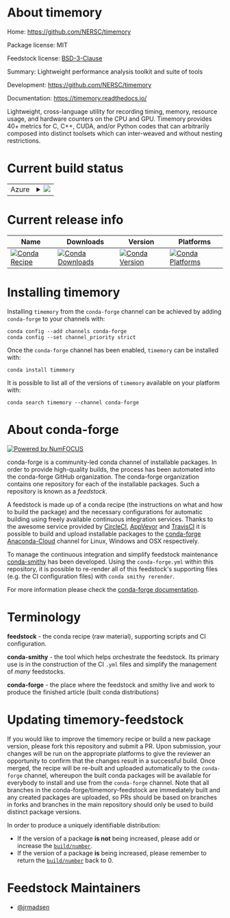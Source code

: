 About timemory
==============

Home: https://github.com/NERSC/timemory

Package license: MIT

Feedstock license: [BSD-3-Clause](https://github.com/conda-forge/timemory-feedstock/blob/master/LICENSE.txt)

Summary: Lightweight performance analysis toolkit and suite of tools

Development: https://github.com/NERSC/timemory

Documentation: https://timemory.readthedocs.io/

Lightweight, cross-language utility for recording timing, memory, resource usage, and hardware counters on the CPU and GPU.
Timemory provides 40+ metrics for C, C++, CUDA, and/or Python codes that can arbitrarily composed into distinct toolsets
which can inter-weaved and without nesting restrictions.


Current build status
====================


<table>
    
  <tr>
    <td>Azure</td>
    <td>
      <details>
        <summary>
          <a href="https://dev.azure.com/conda-forge/feedstock-builds/_build/latest?definitionId=13404&branchName=master">
            <img src="https://dev.azure.com/conda-forge/feedstock-builds/_apis/build/status/timemory-feedstock?branchName=master">
          </a>
        </summary>
        <table>
          <thead><tr><th>Variant</th><th>Status</th></tr></thead>
          <tbody><tr>
              <td>linux_64_cuda_compiler_version10.2mpimpichpython3.6.____cpython</td>
              <td>
                <a href="https://dev.azure.com/conda-forge/feedstock-builds/_build/latest?definitionId=13404&branchName=master">
                  <img src="https://dev.azure.com/conda-forge/feedstock-builds/_apis/build/status/timemory-feedstock?branchName=master&jobName=linux&configuration=linux_64_cuda_compiler_version10.2mpimpichpython3.6.____cpython" alt="variant">
                </a>
              </td>
            </tr><tr>
              <td>linux_64_cuda_compiler_version10.2mpimpichpython3.7.____cpython</td>
              <td>
                <a href="https://dev.azure.com/conda-forge/feedstock-builds/_build/latest?definitionId=13404&branchName=master">
                  <img src="https://dev.azure.com/conda-forge/feedstock-builds/_apis/build/status/timemory-feedstock?branchName=master&jobName=linux&configuration=linux_64_cuda_compiler_version10.2mpimpichpython3.7.____cpython" alt="variant">
                </a>
              </td>
            </tr><tr>
              <td>linux_64_cuda_compiler_version10.2mpimpichpython3.8.____cpython</td>
              <td>
                <a href="https://dev.azure.com/conda-forge/feedstock-builds/_build/latest?definitionId=13404&branchName=master">
                  <img src="https://dev.azure.com/conda-forge/feedstock-builds/_apis/build/status/timemory-feedstock?branchName=master&jobName=linux&configuration=linux_64_cuda_compiler_version10.2mpimpichpython3.8.____cpython" alt="variant">
                </a>
              </td>
            </tr><tr>
              <td>linux_64_cuda_compiler_version10.2mpimpichpython3.9.____cpython</td>
              <td>
                <a href="https://dev.azure.com/conda-forge/feedstock-builds/_build/latest?definitionId=13404&branchName=master">
                  <img src="https://dev.azure.com/conda-forge/feedstock-builds/_apis/build/status/timemory-feedstock?branchName=master&jobName=linux&configuration=linux_64_cuda_compiler_version10.2mpimpichpython3.9.____cpython" alt="variant">
                </a>
              </td>
            </tr><tr>
              <td>linux_64_cuda_compiler_version10.2mpinompipython3.6.____cpython</td>
              <td>
                <a href="https://dev.azure.com/conda-forge/feedstock-builds/_build/latest?definitionId=13404&branchName=master">
                  <img src="https://dev.azure.com/conda-forge/feedstock-builds/_apis/build/status/timemory-feedstock?branchName=master&jobName=linux&configuration=linux_64_cuda_compiler_version10.2mpinompipython3.6.____cpython" alt="variant">
                </a>
              </td>
            </tr><tr>
              <td>linux_64_cuda_compiler_version10.2mpinompipython3.7.____cpython</td>
              <td>
                <a href="https://dev.azure.com/conda-forge/feedstock-builds/_build/latest?definitionId=13404&branchName=master">
                  <img src="https://dev.azure.com/conda-forge/feedstock-builds/_apis/build/status/timemory-feedstock?branchName=master&jobName=linux&configuration=linux_64_cuda_compiler_version10.2mpinompipython3.7.____cpython" alt="variant">
                </a>
              </td>
            </tr><tr>
              <td>linux_64_cuda_compiler_version10.2mpinompipython3.8.____cpython</td>
              <td>
                <a href="https://dev.azure.com/conda-forge/feedstock-builds/_build/latest?definitionId=13404&branchName=master">
                  <img src="https://dev.azure.com/conda-forge/feedstock-builds/_apis/build/status/timemory-feedstock?branchName=master&jobName=linux&configuration=linux_64_cuda_compiler_version10.2mpinompipython3.8.____cpython" alt="variant">
                </a>
              </td>
            </tr><tr>
              <td>linux_64_cuda_compiler_version10.2mpinompipython3.9.____cpython</td>
              <td>
                <a href="https://dev.azure.com/conda-forge/feedstock-builds/_build/latest?definitionId=13404&branchName=master">
                  <img src="https://dev.azure.com/conda-forge/feedstock-builds/_apis/build/status/timemory-feedstock?branchName=master&jobName=linux&configuration=linux_64_cuda_compiler_version10.2mpinompipython3.9.____cpython" alt="variant">
                </a>
              </td>
            </tr><tr>
              <td>linux_64_cuda_compiler_version10.2mpiopenmpipython3.6.____cpython</td>
              <td>
                <a href="https://dev.azure.com/conda-forge/feedstock-builds/_build/latest?definitionId=13404&branchName=master">
                  <img src="https://dev.azure.com/conda-forge/feedstock-builds/_apis/build/status/timemory-feedstock?branchName=master&jobName=linux&configuration=linux_64_cuda_compiler_version10.2mpiopenmpipython3.6.____cpython" alt="variant">
                </a>
              </td>
            </tr><tr>
              <td>linux_64_cuda_compiler_version10.2mpiopenmpipython3.7.____cpython</td>
              <td>
                <a href="https://dev.azure.com/conda-forge/feedstock-builds/_build/latest?definitionId=13404&branchName=master">
                  <img src="https://dev.azure.com/conda-forge/feedstock-builds/_apis/build/status/timemory-feedstock?branchName=master&jobName=linux&configuration=linux_64_cuda_compiler_version10.2mpiopenmpipython3.7.____cpython" alt="variant">
                </a>
              </td>
            </tr><tr>
              <td>linux_64_cuda_compiler_version10.2mpiopenmpipython3.8.____cpython</td>
              <td>
                <a href="https://dev.azure.com/conda-forge/feedstock-builds/_build/latest?definitionId=13404&branchName=master">
                  <img src="https://dev.azure.com/conda-forge/feedstock-builds/_apis/build/status/timemory-feedstock?branchName=master&jobName=linux&configuration=linux_64_cuda_compiler_version10.2mpiopenmpipython3.8.____cpython" alt="variant">
                </a>
              </td>
            </tr><tr>
              <td>linux_64_cuda_compiler_version10.2mpiopenmpipython3.9.____cpython</td>
              <td>
                <a href="https://dev.azure.com/conda-forge/feedstock-builds/_build/latest?definitionId=13404&branchName=master">
                  <img src="https://dev.azure.com/conda-forge/feedstock-builds/_apis/build/status/timemory-feedstock?branchName=master&jobName=linux&configuration=linux_64_cuda_compiler_version10.2mpiopenmpipython3.9.____cpython" alt="variant">
                </a>
              </td>
            </tr><tr>
              <td>linux_64_cuda_compiler_version11.0mpimpichpython3.6.____cpython</td>
              <td>
                <a href="https://dev.azure.com/conda-forge/feedstock-builds/_build/latest?definitionId=13404&branchName=master">
                  <img src="https://dev.azure.com/conda-forge/feedstock-builds/_apis/build/status/timemory-feedstock?branchName=master&jobName=linux&configuration=linux_64_cuda_compiler_version11.0mpimpichpython3.6.____cpython" alt="variant">
                </a>
              </td>
            </tr><tr>
              <td>linux_64_cuda_compiler_version11.0mpimpichpython3.7.____cpython</td>
              <td>
                <a href="https://dev.azure.com/conda-forge/feedstock-builds/_build/latest?definitionId=13404&branchName=master">
                  <img src="https://dev.azure.com/conda-forge/feedstock-builds/_apis/build/status/timemory-feedstock?branchName=master&jobName=linux&configuration=linux_64_cuda_compiler_version11.0mpimpichpython3.7.____cpython" alt="variant">
                </a>
              </td>
            </tr><tr>
              <td>linux_64_cuda_compiler_version11.0mpimpichpython3.8.____cpython</td>
              <td>
                <a href="https://dev.azure.com/conda-forge/feedstock-builds/_build/latest?definitionId=13404&branchName=master">
                  <img src="https://dev.azure.com/conda-forge/feedstock-builds/_apis/build/status/timemory-feedstock?branchName=master&jobName=linux&configuration=linux_64_cuda_compiler_version11.0mpimpichpython3.8.____cpython" alt="variant">
                </a>
              </td>
            </tr><tr>
              <td>linux_64_cuda_compiler_version11.0mpimpichpython3.9.____cpython</td>
              <td>
                <a href="https://dev.azure.com/conda-forge/feedstock-builds/_build/latest?definitionId=13404&branchName=master">
                  <img src="https://dev.azure.com/conda-forge/feedstock-builds/_apis/build/status/timemory-feedstock?branchName=master&jobName=linux&configuration=linux_64_cuda_compiler_version11.0mpimpichpython3.9.____cpython" alt="variant">
                </a>
              </td>
            </tr><tr>
              <td>linux_64_cuda_compiler_version11.0mpinompipython3.6.____cpython</td>
              <td>
                <a href="https://dev.azure.com/conda-forge/feedstock-builds/_build/latest?definitionId=13404&branchName=master">
                  <img src="https://dev.azure.com/conda-forge/feedstock-builds/_apis/build/status/timemory-feedstock?branchName=master&jobName=linux&configuration=linux_64_cuda_compiler_version11.0mpinompipython3.6.____cpython" alt="variant">
                </a>
              </td>
            </tr><tr>
              <td>linux_64_cuda_compiler_version11.0mpinompipython3.7.____cpython</td>
              <td>
                <a href="https://dev.azure.com/conda-forge/feedstock-builds/_build/latest?definitionId=13404&branchName=master">
                  <img src="https://dev.azure.com/conda-forge/feedstock-builds/_apis/build/status/timemory-feedstock?branchName=master&jobName=linux&configuration=linux_64_cuda_compiler_version11.0mpinompipython3.7.____cpython" alt="variant">
                </a>
              </td>
            </tr><tr>
              <td>linux_64_cuda_compiler_version11.0mpinompipython3.8.____cpython</td>
              <td>
                <a href="https://dev.azure.com/conda-forge/feedstock-builds/_build/latest?definitionId=13404&branchName=master">
                  <img src="https://dev.azure.com/conda-forge/feedstock-builds/_apis/build/status/timemory-feedstock?branchName=master&jobName=linux&configuration=linux_64_cuda_compiler_version11.0mpinompipython3.8.____cpython" alt="variant">
                </a>
              </td>
            </tr><tr>
              <td>linux_64_cuda_compiler_version11.0mpinompipython3.9.____cpython</td>
              <td>
                <a href="https://dev.azure.com/conda-forge/feedstock-builds/_build/latest?definitionId=13404&branchName=master">
                  <img src="https://dev.azure.com/conda-forge/feedstock-builds/_apis/build/status/timemory-feedstock?branchName=master&jobName=linux&configuration=linux_64_cuda_compiler_version11.0mpinompipython3.9.____cpython" alt="variant">
                </a>
              </td>
            </tr><tr>
              <td>linux_64_cuda_compiler_version11.0mpiopenmpipython3.6.____cpython</td>
              <td>
                <a href="https://dev.azure.com/conda-forge/feedstock-builds/_build/latest?definitionId=13404&branchName=master">
                  <img src="https://dev.azure.com/conda-forge/feedstock-builds/_apis/build/status/timemory-feedstock?branchName=master&jobName=linux&configuration=linux_64_cuda_compiler_version11.0mpiopenmpipython3.6.____cpython" alt="variant">
                </a>
              </td>
            </tr><tr>
              <td>linux_64_cuda_compiler_version11.0mpiopenmpipython3.7.____cpython</td>
              <td>
                <a href="https://dev.azure.com/conda-forge/feedstock-builds/_build/latest?definitionId=13404&branchName=master">
                  <img src="https://dev.azure.com/conda-forge/feedstock-builds/_apis/build/status/timemory-feedstock?branchName=master&jobName=linux&configuration=linux_64_cuda_compiler_version11.0mpiopenmpipython3.7.____cpython" alt="variant">
                </a>
              </td>
            </tr><tr>
              <td>linux_64_cuda_compiler_version11.0mpiopenmpipython3.8.____cpython</td>
              <td>
                <a href="https://dev.azure.com/conda-forge/feedstock-builds/_build/latest?definitionId=13404&branchName=master">
                  <img src="https://dev.azure.com/conda-forge/feedstock-builds/_apis/build/status/timemory-feedstock?branchName=master&jobName=linux&configuration=linux_64_cuda_compiler_version11.0mpiopenmpipython3.8.____cpython" alt="variant">
                </a>
              </td>
            </tr><tr>
              <td>linux_64_cuda_compiler_version11.0mpiopenmpipython3.9.____cpython</td>
              <td>
                <a href="https://dev.azure.com/conda-forge/feedstock-builds/_build/latest?definitionId=13404&branchName=master">
                  <img src="https://dev.azure.com/conda-forge/feedstock-builds/_apis/build/status/timemory-feedstock?branchName=master&jobName=linux&configuration=linux_64_cuda_compiler_version11.0mpiopenmpipython3.9.____cpython" alt="variant">
                </a>
              </td>
            </tr><tr>
              <td>linux_64_cuda_compiler_versionNonempimpichpython3.6.____cpython</td>
              <td>
                <a href="https://dev.azure.com/conda-forge/feedstock-builds/_build/latest?definitionId=13404&branchName=master">
                  <img src="https://dev.azure.com/conda-forge/feedstock-builds/_apis/build/status/timemory-feedstock?branchName=master&jobName=linux&configuration=linux_64_cuda_compiler_versionNonempimpichpython3.6.____cpython" alt="variant">
                </a>
              </td>
            </tr><tr>
              <td>linux_64_cuda_compiler_versionNonempimpichpython3.7.____cpython</td>
              <td>
                <a href="https://dev.azure.com/conda-forge/feedstock-builds/_build/latest?definitionId=13404&branchName=master">
                  <img src="https://dev.azure.com/conda-forge/feedstock-builds/_apis/build/status/timemory-feedstock?branchName=master&jobName=linux&configuration=linux_64_cuda_compiler_versionNonempimpichpython3.7.____cpython" alt="variant">
                </a>
              </td>
            </tr><tr>
              <td>linux_64_cuda_compiler_versionNonempimpichpython3.8.____cpython</td>
              <td>
                <a href="https://dev.azure.com/conda-forge/feedstock-builds/_build/latest?definitionId=13404&branchName=master">
                  <img src="https://dev.azure.com/conda-forge/feedstock-builds/_apis/build/status/timemory-feedstock?branchName=master&jobName=linux&configuration=linux_64_cuda_compiler_versionNonempimpichpython3.8.____cpython" alt="variant">
                </a>
              </td>
            </tr><tr>
              <td>linux_64_cuda_compiler_versionNonempimpichpython3.9.____cpython</td>
              <td>
                <a href="https://dev.azure.com/conda-forge/feedstock-builds/_build/latest?definitionId=13404&branchName=master">
                  <img src="https://dev.azure.com/conda-forge/feedstock-builds/_apis/build/status/timemory-feedstock?branchName=master&jobName=linux&configuration=linux_64_cuda_compiler_versionNonempimpichpython3.9.____cpython" alt="variant">
                </a>
              </td>
            </tr><tr>
              <td>linux_64_cuda_compiler_versionNonempinompipython3.6.____cpython</td>
              <td>
                <a href="https://dev.azure.com/conda-forge/feedstock-builds/_build/latest?definitionId=13404&branchName=master">
                  <img src="https://dev.azure.com/conda-forge/feedstock-builds/_apis/build/status/timemory-feedstock?branchName=master&jobName=linux&configuration=linux_64_cuda_compiler_versionNonempinompipython3.6.____cpython" alt="variant">
                </a>
              </td>
            </tr><tr>
              <td>linux_64_cuda_compiler_versionNonempinompipython3.7.____cpython</td>
              <td>
                <a href="https://dev.azure.com/conda-forge/feedstock-builds/_build/latest?definitionId=13404&branchName=master">
                  <img src="https://dev.azure.com/conda-forge/feedstock-builds/_apis/build/status/timemory-feedstock?branchName=master&jobName=linux&configuration=linux_64_cuda_compiler_versionNonempinompipython3.7.____cpython" alt="variant">
                </a>
              </td>
            </tr><tr>
              <td>linux_64_cuda_compiler_versionNonempinompipython3.8.____cpython</td>
              <td>
                <a href="https://dev.azure.com/conda-forge/feedstock-builds/_build/latest?definitionId=13404&branchName=master">
                  <img src="https://dev.azure.com/conda-forge/feedstock-builds/_apis/build/status/timemory-feedstock?branchName=master&jobName=linux&configuration=linux_64_cuda_compiler_versionNonempinompipython3.8.____cpython" alt="variant">
                </a>
              </td>
            </tr><tr>
              <td>linux_64_cuda_compiler_versionNonempinompipython3.9.____cpython</td>
              <td>
                <a href="https://dev.azure.com/conda-forge/feedstock-builds/_build/latest?definitionId=13404&branchName=master">
                  <img src="https://dev.azure.com/conda-forge/feedstock-builds/_apis/build/status/timemory-feedstock?branchName=master&jobName=linux&configuration=linux_64_cuda_compiler_versionNonempinompipython3.9.____cpython" alt="variant">
                </a>
              </td>
            </tr><tr>
              <td>linux_64_cuda_compiler_versionNonempiopenmpipython3.6.____cpython</td>
              <td>
                <a href="https://dev.azure.com/conda-forge/feedstock-builds/_build/latest?definitionId=13404&branchName=master">
                  <img src="https://dev.azure.com/conda-forge/feedstock-builds/_apis/build/status/timemory-feedstock?branchName=master&jobName=linux&configuration=linux_64_cuda_compiler_versionNonempiopenmpipython3.6.____cpython" alt="variant">
                </a>
              </td>
            </tr><tr>
              <td>linux_64_cuda_compiler_versionNonempiopenmpipython3.7.____cpython</td>
              <td>
                <a href="https://dev.azure.com/conda-forge/feedstock-builds/_build/latest?definitionId=13404&branchName=master">
                  <img src="https://dev.azure.com/conda-forge/feedstock-builds/_apis/build/status/timemory-feedstock?branchName=master&jobName=linux&configuration=linux_64_cuda_compiler_versionNonempiopenmpipython3.7.____cpython" alt="variant">
                </a>
              </td>
            </tr><tr>
              <td>linux_64_cuda_compiler_versionNonempiopenmpipython3.8.____cpython</td>
              <td>
                <a href="https://dev.azure.com/conda-forge/feedstock-builds/_build/latest?definitionId=13404&branchName=master">
                  <img src="https://dev.azure.com/conda-forge/feedstock-builds/_apis/build/status/timemory-feedstock?branchName=master&jobName=linux&configuration=linux_64_cuda_compiler_versionNonempiopenmpipython3.8.____cpython" alt="variant">
                </a>
              </td>
            </tr><tr>
              <td>linux_64_cuda_compiler_versionNonempiopenmpipython3.9.____cpython</td>
              <td>
                <a href="https://dev.azure.com/conda-forge/feedstock-builds/_build/latest?definitionId=13404&branchName=master">
                  <img src="https://dev.azure.com/conda-forge/feedstock-builds/_apis/build/status/timemory-feedstock?branchName=master&jobName=linux&configuration=linux_64_cuda_compiler_versionNonempiopenmpipython3.9.____cpython" alt="variant">
                </a>
              </td>
            </tr><tr>
              <td>osx_64_python3.7.____cpython</td>
              <td>
                <a href="https://dev.azure.com/conda-forge/feedstock-builds/_build/latest?definitionId=13404&branchName=master">
                  <img src="https://dev.azure.com/conda-forge/feedstock-builds/_apis/build/status/timemory-feedstock?branchName=master&jobName=osx&configuration=osx_64_python3.7.____cpython" alt="variant">
                </a>
              </td>
            </tr><tr>
              <td>osx_64_python3.8.____cpython</td>
              <td>
                <a href="https://dev.azure.com/conda-forge/feedstock-builds/_build/latest?definitionId=13404&branchName=master">
                  <img src="https://dev.azure.com/conda-forge/feedstock-builds/_apis/build/status/timemory-feedstock?branchName=master&jobName=osx&configuration=osx_64_python3.8.____cpython" alt="variant">
                </a>
              </td>
            </tr><tr>
              <td>osx_64_python3.9.____cpython</td>
              <td>
                <a href="https://dev.azure.com/conda-forge/feedstock-builds/_build/latest?definitionId=13404&branchName=master">
                  <img src="https://dev.azure.com/conda-forge/feedstock-builds/_apis/build/status/timemory-feedstock?branchName=master&jobName=osx&configuration=osx_64_python3.9.____cpython" alt="variant">
                </a>
              </td>
            </tr><tr>
              <td>win_64_python3.6.____cpython</td>
              <td>
                <a href="https://dev.azure.com/conda-forge/feedstock-builds/_build/latest?definitionId=13404&branchName=master">
                  <img src="https://dev.azure.com/conda-forge/feedstock-builds/_apis/build/status/timemory-feedstock?branchName=master&jobName=win&configuration=win_64_python3.6.____cpython" alt="variant">
                </a>
              </td>
            </tr><tr>
              <td>win_64_python3.7.____cpython</td>
              <td>
                <a href="https://dev.azure.com/conda-forge/feedstock-builds/_build/latest?definitionId=13404&branchName=master">
                  <img src="https://dev.azure.com/conda-forge/feedstock-builds/_apis/build/status/timemory-feedstock?branchName=master&jobName=win&configuration=win_64_python3.7.____cpython" alt="variant">
                </a>
              </td>
            </tr><tr>
              <td>win_64_python3.8.____cpython</td>
              <td>
                <a href="https://dev.azure.com/conda-forge/feedstock-builds/_build/latest?definitionId=13404&branchName=master">
                  <img src="https://dev.azure.com/conda-forge/feedstock-builds/_apis/build/status/timemory-feedstock?branchName=master&jobName=win&configuration=win_64_python3.8.____cpython" alt="variant">
                </a>
              </td>
            </tr><tr>
              <td>win_64_python3.9.____cpython</td>
              <td>
                <a href="https://dev.azure.com/conda-forge/feedstock-builds/_build/latest?definitionId=13404&branchName=master">
                  <img src="https://dev.azure.com/conda-forge/feedstock-builds/_apis/build/status/timemory-feedstock?branchName=master&jobName=win&configuration=win_64_python3.9.____cpython" alt="variant">
                </a>
              </td>
            </tr>
          </tbody>
        </table>
      </details>
    </td>
  </tr>
</table>

Current release info
====================

| Name | Downloads | Version | Platforms |
| --- | --- | --- | --- |
| [![Conda Recipe](https://img.shields.io/badge/recipe-timemory-green.svg)](https://anaconda.org/conda-forge/timemory) | [![Conda Downloads](https://img.shields.io/conda/dn/conda-forge/timemory.svg)](https://anaconda.org/conda-forge/timemory) | [![Conda Version](https://img.shields.io/conda/vn/conda-forge/timemory.svg)](https://anaconda.org/conda-forge/timemory) | [![Conda Platforms](https://img.shields.io/conda/pn/conda-forge/timemory.svg)](https://anaconda.org/conda-forge/timemory) |

Installing timemory
===================

Installing `timemory` from the `conda-forge` channel can be achieved by adding `conda-forge` to your channels with:

```
conda config --add channels conda-forge
conda config --set channel_priority strict
```

Once the `conda-forge` channel has been enabled, `timemory` can be installed with:

```
conda install timemory
```

It is possible to list all of the versions of `timemory` available on your platform with:

```
conda search timemory --channel conda-forge
```


About conda-forge
=================

[![Powered by NumFOCUS](https://img.shields.io/badge/powered%20by-NumFOCUS-orange.svg?style=flat&colorA=E1523D&colorB=007D8A)](http://numfocus.org)

conda-forge is a community-led conda channel of installable packages.
In order to provide high-quality builds, the process has been automated into the
conda-forge GitHub organization. The conda-forge organization contains one repository
for each of the installable packages. Such a repository is known as a *feedstock*.

A feedstock is made up of a conda recipe (the instructions on what and how to build
the package) and the necessary configurations for automatic building using freely
available continuous integration services. Thanks to the awesome service provided by
[CircleCI](https://circleci.com/), [AppVeyor](https://www.appveyor.com/)
and [TravisCI](https://travis-ci.com/) it is possible to build and upload installable
packages to the [conda-forge](https://anaconda.org/conda-forge)
[Anaconda-Cloud](https://anaconda.org/) channel for Linux, Windows and OSX respectively.

To manage the continuous integration and simplify feedstock maintenance
[conda-smithy](https://github.com/conda-forge/conda-smithy) has been developed.
Using the ``conda-forge.yml`` within this repository, it is possible to re-render all of
this feedstock's supporting files (e.g. the CI configuration files) with ``conda smithy rerender``.

For more information please check the [conda-forge documentation](https://conda-forge.org/docs/).

Terminology
===========

**feedstock** - the conda recipe (raw material), supporting scripts and CI configuration.

**conda-smithy** - the tool which helps orchestrate the feedstock.
                   Its primary use is in the construction of the CI ``.yml`` files
                   and simplify the management of *many* feedstocks.

**conda-forge** - the place where the feedstock and smithy live and work to
                  produce the finished article (built conda distributions)


Updating timemory-feedstock
===========================

If you would like to improve the timemory recipe or build a new
package version, please fork this repository and submit a PR. Upon submission,
your changes will be run on the appropriate platforms to give the reviewer an
opportunity to confirm that the changes result in a successful build. Once
merged, the recipe will be re-built and uploaded automatically to the
`conda-forge` channel, whereupon the built conda packages will be available for
everybody to install and use from the `conda-forge` channel.
Note that all branches in the conda-forge/timemory-feedstock are
immediately built and any created packages are uploaded, so PRs should be based
on branches in forks and branches in the main repository should only be used to
build distinct package versions.

In order to produce a uniquely identifiable distribution:
 * If the version of a package **is not** being increased, please add or increase
   the [``build/number``](https://docs.conda.io/projects/conda-build/en/latest/resources/define-metadata.html#build-number-and-string).
 * If the version of a package **is** being increased, please remember to return
   the [``build/number``](https://docs.conda.io/projects/conda-build/en/latest/resources/define-metadata.html#build-number-and-string)
   back to 0.

Feedstock Maintainers
=====================

* [@jrmadsen](https://github.com/jrmadsen/)

